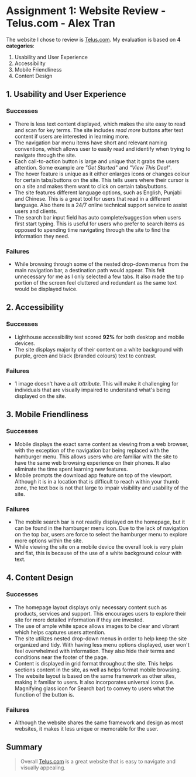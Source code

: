 # Assignment 1: Website Review - Telus.com - Alex Tran
The website I chose to review is [Telus.com](https://www.telus.com/en/). My evaluation is based on **4 categories**:

1. Usability and User Experience
2. Accessibility
3. Mobile Friendliness
4. Content Design

## 1. Usability and User Experience
### Successes
- There is less text content displayed, which makes the site easy to read and scan for key terms. The site includes *read more* buttons after text content if users are interested in learning more.
- The navigation bar menu items have short and relevant naming conventions, which allows user to easily read and identify when trying to navigate through the site. 
- Each call-to-action button is large and unique that it grabs the users attention. Some example are *"Get Started"* and *"View This Deal"*.
- The hover feature is unique as it either enlarges icons or changes colour for certain tabs/buttons on the site. This tells users where their cursor is on a site and makes them want to click on certain tabs/buttons.
- The site features different language options, such as English, Punjabi and Chinese. This is a great tool for users that read in a different language. Also there is a 24/7 online technical support service to assist users and clients.
- The search bar input field has auto complete/suggestion when users first start typing. This is useful for users who prefer to search items as opposed to spending time navigating through the site to find the information they need. 

### Failures
- While browsing through some of the nested drop-down menus from the main navigation bar, a destination path would appear. This felt unnecessary for me as I only selected a few tabs. It also made the top portion of the screen feel cluttered and redundant as the same text would be displayed twice.

## 2. Accessibility
### Successes
- Lighthouse accessibility test scored **92%** for both desktop and mobile devices.
- The site displays majority of their content on a white background with purple, green and black (branded colours) text to contrast.

### Failures
- 1 image doesn't have a *alt attribute*. This will make it challenging for individuals that are visually impaired to understand what's being displayed on the site.

## 3. Mobile Friendliness
### Successes
- Mobile displays the exact same content as viewing from a web browser, with the exception of the navigation bar being replaced with the hamburger menu. This allows users who are familiar with the site to have the same web browsing experience on their phones. It also eliminate the time spent learning new features.
- Mobile prompts the download app feature on top of the viewport. Although it is in a location that is difficult to reach within your thumb zone, the text box is not that large to impair visibility and usability of the site.

### Failures
- The mobile search bar is not readily displayed on the homepage, but it can be found in the hamburger menu icon. Due to the lack of navigation on the top bar, users are force to select the hamburger menu to explore more options within the site.
- While viewing the site on a mobile device the overall look is very plain and flat, this is because of the use of a white background colour with text.

## 4. Content Design
### Successes
- The homepage layout displays only necessary content such as products, services and support. This encourages users to explore their site for more detailed information if they are invested.
- The use of ample white space allows images to be clear and vibrant which helps captures users attention.
- The site utilizes nested drop-down menus in order to help keep the site organized and tidy. With having less menu options displayed, user won't feel overwhelmed with information. They also hide their terms and conditions near the footer of the page.
- Content is displayed in grid format throughout the site. This helps sections content in the site, as well as helps format mobile browsing.
- The website layout is based on the same framework as other sites, making it familiar to users. It also incorporates universal icons (i.e. Magnifying glass icon for Search bar) to convey to users what the function of the button is.

### Failures
- Although the website shares the same framework and design as most websites, it makes it less unique or memorable for the user.

## Summary
>Overall [Telus.com](https://www.telus.com/en/) is a great website that is easy to navigate and visually appealing.
